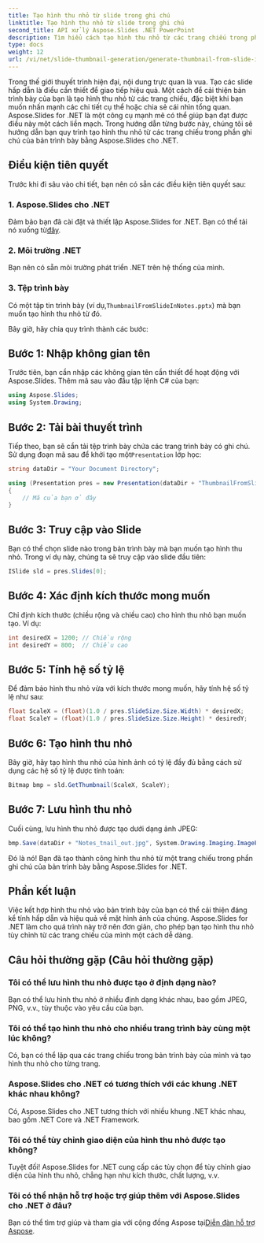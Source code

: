 ```yaml
---
title: Tạo hình thu nhỏ từ slide trong ghi chú
linktitle: Tạo hình thu nhỏ từ slide trong ghi chú
second_title: API xử lý Aspose.Slides .NET PowerPoint
description: Tìm hiểu cách tạo hình thu nhỏ từ các trang chiếu trong phần ghi chú của bản trình bày của bạn bằng Aspose.Slides for .NET. Nâng cao nội dung hình ảnh của bạn!
type: docs
weight: 12
url: /vi/net/slide-thumbnail-generation/generate-thumbnail-from-slide-in-notes/
---
```


Trong thế giới thuyết trình hiện đại, nội dung trực quan là vua. Tạo các slide hấp dẫn là điều cần thiết để giao tiếp hiệu quả. Một cách để cải thiện bản trình bày của bạn là tạo hình thu nhỏ từ các trang chiếu, đặc biệt khi bạn muốn nhấn mạnh các chi tiết cụ thể hoặc chia sẻ cái nhìn tổng quan. Aspose.Slides for .NET là một công cụ mạnh mẽ có thể giúp bạn đạt được điều này một cách liền mạch. Trong hướng dẫn từng bước này, chúng tôi sẽ hướng dẫn bạn quy trình tạo hình thu nhỏ từ các trang chiếu trong phần ghi chú của bản trình bày bằng Aspose.Slides cho .NET.

## Điều kiện tiên quyết

Trước khi đi sâu vào chi tiết, bạn nên có sẵn các điều kiện tiên quyết sau:

### 1. Aspose.Slides cho .NET

 Đảm bảo bạn đã cài đặt và thiết lập Aspose.Slides for .NET. Bạn có thể tải nó xuống từ[đây](https://releases.aspose.com/slides/net/).

### 2. Môi trường .NET

Bạn nên có sẵn môi trường phát triển .NET trên hệ thống của mình.

### 3. Tệp trình bày

 Có một tập tin trình bày (ví dụ,`ThumbnailFromSlideInNotes.pptx`) mà bạn muốn tạo hình thu nhỏ từ đó.

Bây giờ, hãy chia quy trình thành các bước:

## Bước 1: Nhập không gian tên

Trước tiên, bạn cần nhập các không gian tên cần thiết để hoạt động với Aspose.Slides. Thêm mã sau vào đầu tập lệnh C# của bạn:

```csharp
using Aspose.Slides;
using System.Drawing;
```

## Bước 2: Tải bài thuyết trình

 Tiếp theo, bạn sẽ cần tải tệp trình bày chứa các trang trình bày có ghi chú. Sử dụng đoạn mã sau để khởi tạo một`Presentation` lớp học:

```csharp
string dataDir = "Your Document Directory";

using (Presentation pres = new Presentation(dataDir + "ThumbnailFromSlideInNotes.pptx"))
{
    // Mã của bạn ở đây
}
```

## Bước 3: Truy cập vào Slide

Bạn có thể chọn slide nào trong bản trình bày mà bạn muốn tạo hình thu nhỏ. Trong ví dụ này, chúng ta sẽ truy cập vào slide đầu tiên:

```csharp
ISlide sld = pres.Slides[0];
```

## Bước 4: Xác định kích thước mong muốn

Chỉ định kích thước (chiều rộng và chiều cao) cho hình thu nhỏ bạn muốn tạo. Ví dụ:

```csharp
int desiredX = 1200; // Chiều rộng
int desiredY = 800;  // Chiều cao
```

## Bước 5: Tính hệ số tỷ lệ

Để đảm bảo hình thu nhỏ vừa với kích thước mong muốn, hãy tính hệ số tỷ lệ như sau:

```csharp
float ScaleX = (float)(1.0 / pres.SlideSize.Size.Width) * desiredX;
float ScaleY = (float)(1.0 / pres.SlideSize.Size.Height) * desiredY;
```

## Bước 6: Tạo hình thu nhỏ

Bây giờ, hãy tạo hình thu nhỏ của hình ảnh có tỷ lệ đầy đủ bằng cách sử dụng các hệ số tỷ lệ được tính toán:

```csharp
Bitmap bmp = sld.GetThumbnail(ScaleX, ScaleY);
```

## Bước 7: Lưu hình thu nhỏ

Cuối cùng, lưu hình thu nhỏ được tạo dưới dạng ảnh JPEG:

```csharp
bmp.Save(dataDir + "Notes_tnail_out.jpg", System.Drawing.Imaging.ImageFormat.Jpeg);
```

Đó là nó! Bạn đã tạo thành công hình thu nhỏ từ một trang chiếu trong phần ghi chú của bản trình bày bằng Aspose.Slides for .NET.

## Phần kết luận

Việc kết hợp hình thu nhỏ vào bản trình bày của bạn có thể cải thiện đáng kể tính hấp dẫn và hiệu quả về mặt hình ảnh của chúng. Aspose.Slides for .NET làm cho quá trình này trở nên đơn giản, cho phép bạn tạo hình thu nhỏ tùy chỉnh từ các trang chiếu của mình một cách dễ dàng.

## Câu hỏi thường gặp (Câu hỏi thường gặp)

### Tôi có thể lưu hình thu nhỏ được tạo ở định dạng nào?
Bạn có thể lưu hình thu nhỏ ở nhiều định dạng khác nhau, bao gồm JPEG, PNG, v.v., tùy thuộc vào yêu cầu của bạn.

### Tôi có thể tạo hình thu nhỏ cho nhiều trang trình bày cùng một lúc không?
Có, bạn có thể lặp qua các trang chiếu trong bản trình bày của mình và tạo hình thu nhỏ cho từng trang.

### Aspose.Slides cho .NET có tương thích với các khung .NET khác nhau không?
Có, Aspose.Slides cho .NET tương thích với nhiều khung .NET khác nhau, bao gồm .NET Core và .NET Framework.

### Tôi có thể tùy chỉnh giao diện của hình thu nhỏ được tạo không?
Tuyệt đối! Aspose.Slides for .NET cung cấp các tùy chọn để tùy chỉnh giao diện của hình thu nhỏ, chẳng hạn như kích thước, chất lượng, v.v.

### Tôi có thể nhận hỗ trợ hoặc trợ giúp thêm với Aspose.Slides cho .NET ở đâu?
 Bạn có thể tìm trợ giúp và tham gia với cộng đồng Aspose tại[Diễn đàn hỗ trợ Aspose](https://forum.aspose.com/).